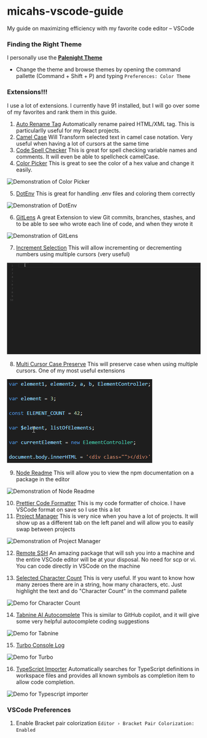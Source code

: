 # micahs-vscode-guide
My guide on maximizing efficiency with my favorite code editor –  VSCode

### Finding the Right Theme
I personally use the [**Palenight Theme**](https://marketplace.visualstudio.com/items?itemName=whizkydee.material-palenight-theme)
- Change the theme and browse themes by opening the command pallette (Command + Shift + P) and typing `Preferences: Color Theme`

### Extensions!!!
I use a lot of extensions. I currently have 91 installed, but I will go over some of my favorites and rank them in this guide.

1. [Auto Rename Tag](https://marketplace.visualstudio.com/items?itemName=formulahendry.auto-rename-tag) Automatically rename paired HTML/XML tag. This is particularlly useful for my React projects.
2. [Camel Case](https://marketplace.visualstudio.com/items?itemName=MarioQueiros.CamelCase) Will Transform selected text in camel case notation. Very useful when having a lot of cursors at the same time
3. [Code Spell Checker](https://marketplace.visualstudio.com/items?itemName=streetsidesoftware.code-spell-checker) This is great for spell checking variable names and comments. It will even be able to spellcheck camelCase.
4. [Color Picker](https://marketplace.visualstudio.com/items?itemName=anseki.vscode-color&ssr=false#review-details) This is great to see the color of a hex value and change it easily. 

![Demonstration of Color Picker](https://raw.githubusercontent.com/anseki/vscode-color/master/s-01.gif)

5. [DotEnv](https://marketplace.visualstudio.com/items?itemName=mikestead.dotenv) This is great for handling .env files and coloring them correctly 

![Demonstration of DotEnv](https://raw.githubusercontent.com/mikestead/vscode-dotenv/master/images/screenshot.png)

6. [GitLens](https://marketplace.visualstudio.com/items?itemName=eamodio.gitlens) A great Extension to view Git commits, branches, stashes, and to be able to see who wrote each line of code, and when they wrote it

![Demonstration of GitLens](https://raw.githubusercontent.com/gitkraken/vscode-gitlens/main/images/docs/commits-view.png)

7. [Increment Selection](https://marketplace.visualstudio.com/items?itemName=albymor.increment-selection) This will allow incrementing or decrementing numbers using multiple cursors (very useful)

![Demonstration of Increment Selection](https://github.com/albymor/Increment-Selection/raw/master/images/demo.gif)

8. [Multi Cursor Case Preserve](https://marketplace.visualstudio.com/items?itemName=Cardinal90.multi-cursor-case-preserve) This will preserve case when using multiple cursors. One of my most useful extensions

![Demonstration for Case Preserve](https://github.com/Cardinal90/multi-cursor-case-preserve/raw/master/images/Example.gif)

9. [Node Readme](https://marketplace.visualstudio.com/items?itemName=bengreenier.vscode-node-readme) This will allow you to view the npm documentation on a package in the editor

![Demonstration of Node Readme](https://raw.githubusercontent.com/bengreenier/vscode-node-readme/master/images/example-import.gif)

10. [Prettier Code Formatter](https://marketplace.visualstudio.com/items?itemName=esbenp.prettier-vscode) This is my code formatter of choice. I have VSCode format on save so I use this a lot
11. [Project Manager](https://marketplace.visualstudio.com/items?itemName=alefragnani.project-manager) This is very nice when you have a lot of projects. It will show up as a different tab on the left panel and will allow you to easily swap between projects

![Demonstration of Project Manager](https://raw.githubusercontent.com/alefragnani/vscode-project-manager/4e8b7ddf030ed005aaca9393c67f28d7ca9f4b19/images/vscode-project-manager-side-bar-tags.gif)

12. [Remote SSH](https://marketplace.visualstudio.com/items?itemName=ms-vscode-remote.remote-ssh) An amazing package that will ssh you into a machine and the entire VSCode editor will be at your disposal. No need for scp or vi. You can code directly in VSCode on the machine

13. [Selected Character Count](https://marketplace.visualstudio.com/items?itemName=mousetraps.selected-character-count) This is very useful. If you want to know how many zeroes there are in a string, how many characters, etc. Just highlight the text and do "Character Count" in the command pallete

![Demo for Character Count](https://user-images.githubusercontent.com/762848/36338135-07014900-135c-11e8-80e3-ec2a24501d85.png)

14. [Tabnine AI Autocomplete](https://marketplace.visualstudio.com/items?itemName=TabNine.tabnine-vscode) This is similar to GitHub copilot, and it will give some very helpful autocomplete coding suggestions

![Demo for Tabnine](https://github.com/codota/TabNine/raw/master/with-and-without-tabnine-java.gif)

15. [Turbo Console Log](https://marketplace.visualstudio.com/items?itemName=ChakrounAnas.turbo-console-log)

![Demo for Turbo](https://image.ibb.co/dysw7p/insert_log_message.gif)

16. [TypeScript Importer](https://marketplace.visualstudio.com/items?itemName=pmneo.tsimporter) Automatically searches for TypeScript definitions in workspace files and provides all known symbols as completion item to allow code completion.

![Demo for Typescript importer](https://raw.githubusercontent.com/pmneo/ts-importer/master/demo.gif)

### VSCode Preferences
1. Enable Bracket pair colorization `Editor › Bracket Pair Colorization: Enabled`
